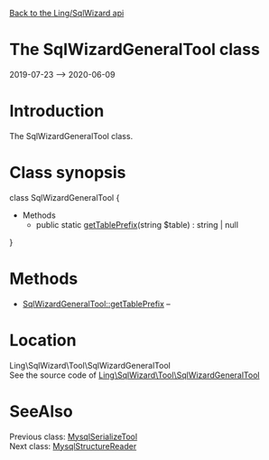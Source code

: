 [Back to the Ling/SqlWizard api](https://github.com/lingtalfi/SqlWizard/blob/master/doc/api/Ling/SqlWizard.md)



The SqlWizardGeneralTool class
================
2019-07-23 --> 2020-06-09






Introduction
============

The SqlWizardGeneralTool class.



Class synopsis
==============


class <span class="pl-k">SqlWizardGeneralTool</span>  {

- Methods
    - public static [getTablePrefix](https://github.com/lingtalfi/SqlWizard/blob/master/doc/api/Ling/SqlWizard/Tool/SqlWizardGeneralTool/getTablePrefix.md)(string $table) : string | null

}






Methods
==============

- [SqlWizardGeneralTool::getTablePrefix](https://github.com/lingtalfi/SqlWizard/blob/master/doc/api/Ling/SqlWizard/Tool/SqlWizardGeneralTool/getTablePrefix.md) &ndash; 





Location
=============
Ling\SqlWizard\Tool\SqlWizardGeneralTool<br>
See the source code of [Ling\SqlWizard\Tool\SqlWizardGeneralTool](https://github.com/lingtalfi/SqlWizard/blob/master/Tool/SqlWizardGeneralTool.php)



SeeAlso
==============
Previous class: [MysqlSerializeTool](https://github.com/lingtalfi/SqlWizard/blob/master/doc/api/Ling/SqlWizard/Tool/MysqlSerializeTool.md)<br>Next class: [MysqlStructureReader](https://github.com/lingtalfi/SqlWizard/blob/master/doc/api/Ling/SqlWizard/Util/MysqlStructureReader.md)<br>
